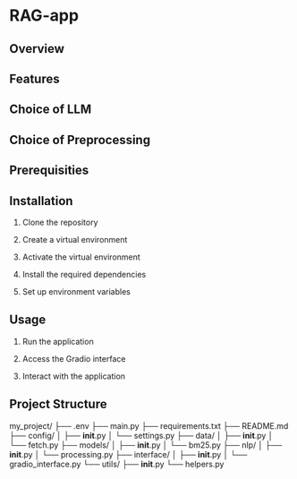 # RAG-app

## Overview


## Features


## Choice of LLM


## Choice of Preprocessing


## Prerequisities


## Installation
1. Clone the repository

2. Create a virtual environment

3. Activate the virtual environment

4. Install the required dependencies

5. Set up environment variables

## Usage
1. Run the application

2. Access the Gradio interface

3. Interact with the application

## Project Structure
my_project/
├── .env
├── main.py
├── requirements.txt
├── README.md
├── config/
│   ├── __init__.py
│   └── settings.py
├── data/
│   ├── __init__.py
│   └── fetch.py
├── models/
│   ├── __init__.py
│   └── bm25.py
├── nlp/
│   ├── __init__.py
│   └── processing.py
├── interface/
│   ├── __init__.py
│   └── gradio_interface.py
└── utils/
    ├── __init__.py
    └── helpers.py